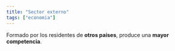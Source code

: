 ```yaml
---
title: "Sector externo"
tags: ["economia"]
---
```

Formado por los residentes de **otros países**, produce una **mayor competencia**.